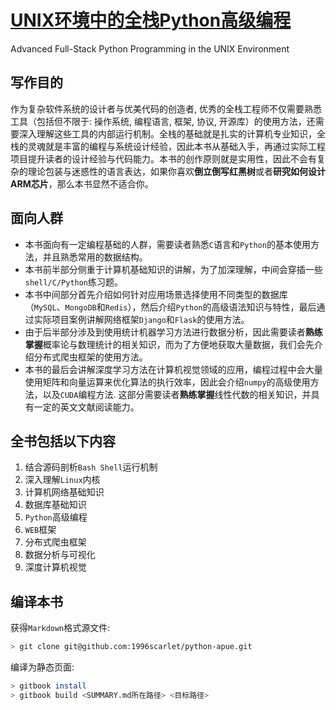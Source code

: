 # [UNIX环境中的全栈Python高级编程](https://1996scarlet.github.io/python-apue/)
Advanced Full-Stack Python Programming in the UNIX Environment

## 写作目的
作为复杂软件系统的设计者与优美代码的创造者, 优秀的全栈工程师不仅需要熟悉工具（包括但不限于: 操作系统, 编程语言, 框架, 协议, 开源库）的使用方法，还需要深入理解这些工具的内部运行机制。全栈的基础就是扎实的计算机专业知识，全栈的灵魂就是丰富的编程与系统设计经验，因此本书从基础入手，再通过实际工程项目提升读者的设计经验与代码能力。本书的创作原则就是实用性，因此不会有复杂的理论包装与迷惑性的语言表达，如果你喜欢**倒立倒写红黑树**或者**研究如何设计ARM芯片**，那么本书显然不适合你。

## 面向人群
* 本书面向有一定编程基础的人群，需要读者熟悉`C`语言和`Python`的基本使用方法，并且熟悉常用的数据结构。
* 本书前半部分侧重于计算机基础知识的讲解，为了加深理解，中间会穿插一些`shell/C/Python`练习题。
* 本书中间部分首先介绍如何针对应用场景选择使用不同类型的数据库（`MySQL`、`MongoDB`和`Redis`），然后介绍`Python`的高级语法知识与特性，最后通过实际项目案例讲解网络框架`Django`和`Flask`的使用方法。
* 由于后半部分涉及到使用统计机器学习方法进行数据分析，因此需要读者**熟练掌握**概率论与数理统计的相关知识，而为了方便地获取大量数据，我们会先介绍分布式爬虫框架的使用方法。
* 本书的最后会讲解深度学习方法在计算机视觉领域的应用，编程过程中会大量使用矩阵和向量运算来优化算法的执行效率，因此会介绍`numpy`的高级使用方法，以及`CUDA`编程方法. 这部分需要读者**熟练掌握**线性代数的相关知识，并具有一定的英文文献阅读能力。

## 全书包括以下内容
1. 结合源码剖析`Bash Shell`运行机制
2. 深入理解`Linux`内核
3. 计算机网络基础知识
4. 数据库基础知识
5. `Python`高级编程
6. `WEB`框架
7. 分布式爬虫框架
8. 数据分析与可视化
9. 深度计算机视觉

## 编译本书
获得`Markdown`格式源文件:
```bash
> git clone git@github.com:1996scarlet/python-apue.git
```
编译为静态页面:
```bash
> gitbook install
> gitbook build <SUMMARY.md所在路径> <目标路径>
```
